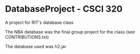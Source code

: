 # DatabaseProject - CSCI 320
A project for RIT's database class

The NBA database was the final group project for the class (see CONTRIBUTIONS.txt)

The database used was h2.jar
